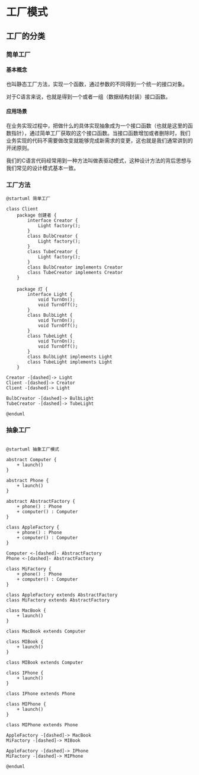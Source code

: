 # 工厂模式

## 工厂的分类

### 简单工厂

#### 基本概念

也叫静态工厂方法，实现一个函数，通过参数的不同得到一个统一的接口对象。

对于C语言来说，也就是得到一个或者一组（数据结构封装）接口函数。

#### 应用场景

在业务实现过程中，把做什么的具体实现抽象成为一个接口函数（也就是这里的函数指针），通过简单工厂获取的这个接口函数。当接口函数增加或者删除时，我们业务实现的代码不需要做改变就能够完成新需求的变更，这也就是我们通常讲到的开闭原则。

我们的C语言代码经常用到一种方法叫做表驱动模式，这种设计方法的背后思想与我们常见的设计模式基本一致。

### 工厂方法

```plantuml
@startuml 简单工厂

class Client
    package 创建者 {
        interface Creator {
            Light factory();
        }
        class BulbCreator {
            Light factory();
        }
        class TubeCreator {
            Light factory();
        }
        class BulbCreator implements Creator
        class TubeCreator implements Creator
    }

    package 灯 {
        interface Light {
            void TurnOn();
            void TurnOff();
        }
        class BulbLight {
            void TurnOn();
            void TurnOff();
        }
        class TubeLight {
            void TurnOn();
            void TurnOff();
        }
        class BulbLight implements Light
        class TubeLight implements Light
    }

Creator -[dashed]-> Light
Client -[dashed]-> Creator
Client -[dashed]-> Light

BulbCreator -[dashed]-> BulbLight
TubeCreator -[dashed]-> TubeLight

@enduml
```

### 抽象工厂

```plantuml

@startuml 抽象工厂模式

abstract Computer {
    + launch()
}

abstract Phone {
    + launch()    
}

abstract AbstractFactory {
    + phone() : Phone
    + computer() : Computer
}

class AppleFactory {
    + phone() : Phone
    + computer() : Computer
}

Computer <-[dashed]- AbstractFactory
Phone <-[dashed]- AbstractFactory

class MiFactory {
    + phone() : Phone
    + computer() : Computer
}

class AppleFactory extends AbstractFactory
class MiFactory extends AbstractFactory

class MacBook {
    + launch()
}

class MacBook extends Computer

class MIBook {
    + launch()
}

class MIBook extends Computer

class IPhone {
    + launch()
}

class IPhone extends Phone

class MIPhone {
    + launch()
}

class MIPhone extends Phone

AppleFactory -[dashed]-> MacBook
MiFactory -[dashed]-> MIBook

AppleFactory -[dashed]-> IPhone
MiFactory -[dashed]-> MIPhone

@enduml

```
